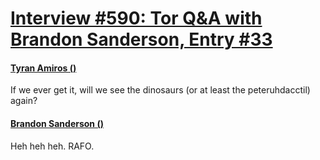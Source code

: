 # [Interview #590: Tor Q&A with Brandon Sanderson, Entry #33](https://www.theoryland.com/intvmain.php?i=590#33)

#### [Tyran Amiros ()](http://www.tor.com/blogs/2010/12/open-call-for-brandon-sanderson-questions#149155)

If we ever get it, will we see the dinosaurs (or at least the peteruhdacctil) again?

#### [Brandon Sanderson ()](http://www.tor.com/blogs/2011/01/your-questions-for-brandon-sanderson-answered)

Heh heh heh. RAFO.

